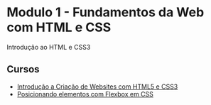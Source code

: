 # Modulo 1 - Fundamentos da Web com HTML e CSS

Introdução ao HTML e CSS3

## Cursos
- [Introdução a Criação de Websites com HTML5 e CSS3](./Introdu%C3%A7%C3%A3o%20a%20Cria%C3%A7%C3%A3o%20de%20Websites%20com%20HTML5%20e%20CSS3/)
- [Posicionando elementos com Flexbox em CSS](./aula-2/)

